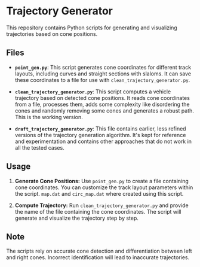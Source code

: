 # Trajectory Generator

This repository contains Python scripts for generating and visualizing trajectories based on cone positions.

## Files

* **`point_gen.py`**: This script generates cone coordinates for different track layouts, including curves and straight sections with slaloms. It can save these coordinates to a file for use with `clean_trajectory_generator.py`.

* **`clean_trajectory_generator.py`**: This script computes a vehicle trajectory based on detected cone positions. It reads cone coordinates from a file, processes them, adds some complexity like disordering the cones and randomly removing some cones and generates a robust path. This is the working version.

* **`draft_trajectory_generator.py`**: This file contains earlier, less refined versions of the trajectory generation algorithm. It's kept for reference and experimentation and contains other approaches that do not work in all the tested cases.

## Usage

1. **Generate Cone Positions:** Use `point_gen.py` to create a file containing cone coordinates. You can customize the track layout parameters within the script. `map.dat` and `circ_map.dat` where created using this script.

2. **Compute Trajectory:** Run `clean_trajectory_generator.py` and provide the name of the file containing the cone coordinates. The script will generate and visualize the trajectory step by step.

## Note

The scripts rely on accurate cone detection and differentiation between left and right cones. Incorrect identification will lead to inaccurate trajectories.